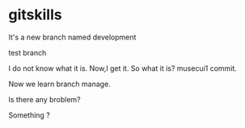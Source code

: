 # gitskills

It's a new branch named development

test branch

I do not know what it is. Now,I get it.
So what it is?   musecui1 commit.

Now we learn branch manage.

Is there any broblem?

Something ?

